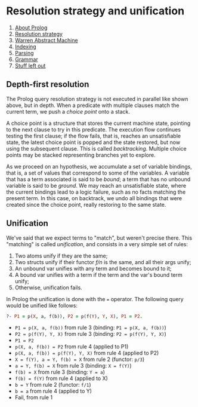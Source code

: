 # Resolution strategy and unification

1. [About Prolog](about-prolog.md)
1. [Resolution strategy](resolution.md)
1. [Warren Abstract Machine](wam.md)
1. [Indexing](indices.md)
1. [Parsing](parsing.md)
1. [Grammar](grammar.md)
1. [Stuff left out](references.md)

## Depth-first resolution

The Prolog query resolution strategy is not executed in parallel like shown above,
but in depth.
When a predicate with multiple clauses match the current term, we push a _choice point_
onto a stack.

A choice point is a structure that stores the current machine state, pointing to the
next clause to try in this predicate.
The execution flow continues testing the first clause; if the flow fails, that is,
reaches an unsatisfiable state, the latest choice point is popped and the state
restored, but now using the subsequent clause.
This is called _backtracking_.
Multiple choice points may be stacked representing branches yet to explore.

As we proceed on an hypothesis, we accumulate a set of variable bindings, that is, a
set of values that correspond to some of the variables.
A variable that has a term associated is said to be _bound_; a term that has no unbound
variable is said to be _ground_.
We may reach an unsatisfiable state, where the current bindings lead to a logic failure,
such as no facts matching the present term.
In this case, on backtrack, we undo all bindings that were created since the choice point,
really restoring to the same state.

## Unification

We've said that we expect terms to "match", but weren't precise there. 
This "matching" is called _unification_, and consists in a very 
simple set of rules:

1. Two atoms unify if they are the same;
2. Two structs unify if their functor _f/n_ is the same, and all their args unify;
3. An unbound var unifies with any term and becomes bound to it;
4. A bound var unifies with a term if the term and the var's bound term unify;
5. Otherwise, unification fails.

In Prolog the unification is done with the `=` operator. The following query would be unified like follows:

```prolog
?- P1 = p(X, a, f(b)), P2 = p(f(Y), Y, X), P1 = P2.
```

* `P1 = p(X, a, f(b))` from rule 3 (binding: `P1 = p(X, a, f(b))`)
* `P2 = p(f(Y), Y, X)` from rule 3 (binding: `P2 = p(f(Y), Y, X)`)
* `P1 = P2`
* `p(X, a, f(b)) = P2` from rule 4 (applied to P1)
* `p(X, a, f(b)) = p(f(Y), Y, X)` from rule 4 (applied to P2)
* `X = f(Y), a = Y, f(b) = X` from rule 2 (functor: `p/3`)
* `a = Y, f(b) = X` from rule 3 (binding: `X = f(Y)`)
* `f(b) = X` from rule 3 (binding: `Y = a`)
* `f(b) = f(Y)` from rule 4 (applied to X)
* `b = Y` from rule 2 (functor: `f/1`)
* `b = a` from rule 4 (applied to Y)
* Fail, from rule 1

